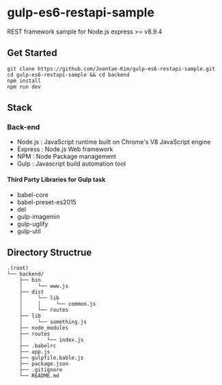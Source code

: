 # gulp-es6-restapi-sample
REST framework sample for Node.js express >= v8.9.4

## Get Started

```
git clone https://github.com/Joontae-Kim/gulp-es6-restapi-sample.git
cd gulp-es6-restapi-sample && cd backend
npm install
npm run dev
```

## Stack
### Back-end
 - Node.js : JavaScript runtime built on Chrome's V8 JavaScript engine
 - Express : Node.js Web framework
 - NPM : Node Package management
 - Gulp : Javascript build automation tool

#### Third Party Libraries for Gulp task
  - babel-core
  - babel-preset-es2015
  - del
  - gulp-imagemin
  - gulp-uglify
  - gulp-util

## Directory Structrue
```
.(root)
└── backend/
    ├── bin
    │     └── www.js
    ├── dist
    │     └── lib
    │     │     └── common.js
    │     └── routes
    ├── lib
    │     └── something.js
    ├── node_modules
    ├── routes
    │        └── index.js
    ├── .babelrc
    ├── app.js
    ├── gulpfile.bable.js
    ├── package.json
    ├── .gitignore
    └── README.md
```
